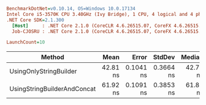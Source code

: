 ``` ini

BenchmarkDotNet=v0.10.14, OS=Windows 10.0.17134
Intel Core i5-3570K CPU 3.40GHz (Ivy Bridge), 1 CPU, 4 logical and 4 physical cores
.NET Core SDK=2.1.300
  [Host]     : .NET Core 2.1.0 (CoreCLR 4.6.26515.07, CoreFX 4.6.26515.06), 64bit RyuJIT
  Job-CJOSRU : .NET Core 2.1.0 (CoreCLR 4.6.26515.07, CoreFX 4.6.26515.06), 64bit RyuJIT

LaunchCount=10  

```
|                      Method |     Mean |     Error |    StdDev |   Median | Rank |  Gen 0 | Allocated |
|---------------------------- |---------:|----------:|----------:|---------:|-----:|-------:|----------:|
|      UsingOnlyStringBuilder | 42.81 ns | 0.1041 ns | 0.3664 ns | 42.77 ns |    1 | 0.0508 |     160 B |
| UsingStringBuilderAndConcat | 61.92 ns | 0.1091 ns | 0.3853 ns | 61.82 ns |    2 | 0.0660 |     208 B |
